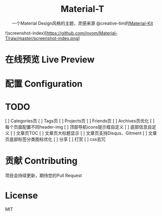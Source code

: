 <h1 align="center">Material-T</h1>

<p align="center">一个Material Design风格的主题，灵感来源 @creative-tim的<a href="https://github.com/creativetimofficial/material-kit">Material-Kit</a></p>

!(screenshot-index)[https://github.com/invom/Material-T/raw/master/screenshot-index.png]


# 在线预览 Live Preview



# 配置 Configuration




# TODO

[ ] Categories页
[ ] Tags页
[ ] Projects页
[ ] Friends页
[ ] Archives页优化
[ ] 每个页面配置不同header-img 
[ ] 顶部导航icons提示框自定义
[ ] 底部信息自定义
[ ] 文章页TOC
[ ] 文章页大标题显示
[ ] 文章页支持Disqus、Gitment
[ ] 文章页底部标签分类图标优化
[ ] 分享
[ ] 打赏
[ ] css去冗

# 贡献 Contributing

项目会持续更新，期待您的Pull Request


# License

MIT